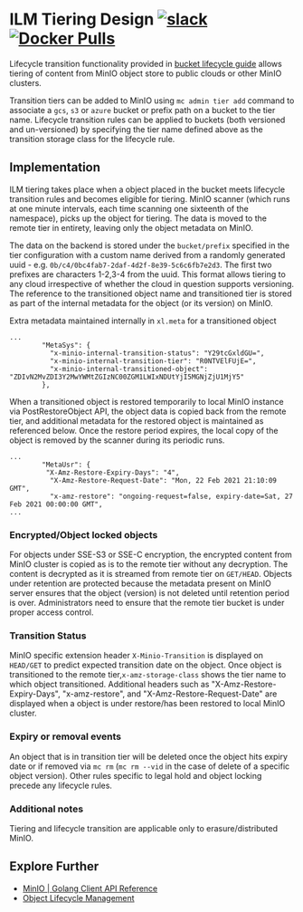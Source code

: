 # ILM Tiering Design [![slack](https://slack.min.io/slack?type=svg)](https://slack.min.io) [![Docker Pulls](https://img.shields.io/docker/pulls/minio/minio.svg?maxAge=604800)](https://hub.docker.com/r/minio/minio/)

Lifecycle transition functionality provided in [bucket lifecycle guide](https://github.com/memoio/minio/master/docs/bucket/lifecycle/README.md) allows tiering of content from MinIO object store to public clouds or other MinIO clusters.

Transition tiers can be added to MinIO using `mc admin tier add` command to associate a `gcs`, `s3` or `azure` bucket or prefix path on a bucket to the tier name.
Lifecycle transition rules can be applied to buckets (both versioned and un-versioned) by specifying the tier name defined above as the transition storage class for the lifecycle rule.

## Implementation

ILM tiering takes place when a object placed in the bucket meets lifecycle transition rules and becomes eligible for tiering. MinIO scanner (which runs at one minute intervals, each time scanning one sixteenth of the namespace), picks up the object for tiering. The data is moved to the remote tier in entirety, leaving only the object metadata on MinIO.

The data on the backend is stored under the `bucket/prefix` specified in the tier configuration with a custom name derived from a randomly generated uuid - e.g. `0b/c4/0bc4fab7-2daf-4d2f-8e39-5c6c6fb7e2d3`. The first two prefixes are characters 1-2,3-4 from the uuid. This format allows tiering to any cloud irrespective of whether the cloud in question supports versioning. The reference to the transitioned object name and transitioned tier is stored as part of the internal metadata for the object (or its version) on MinIO.

Extra metadata maintained internally in `xl.meta` for a transitioned object

```
...
        "MetaSys": {
          "x-minio-internal-transition-status": "Y29tcGxldGU=",
          "x-minio-internal-transition-tier": "R0NTVElFUjE=",
          "x-minio-internal-transitioned-object": "ZDIvN2MvZDI3Y2MwYWMtZGIzNC00ZGM1LWIxNDUtYjI5MGNjZjU1MjY5"
        },
```

When a transitioned object is restored temporarily to local MinIO instance via PostRestoreObject API, the object data is copied back from the remote tier, and additional metadata for the restored object is maintained as referenced below. Once the restore period expires, the local copy of the object is removed by the scanner during its periodic runs.

```
...
        "MetaUsr": {
         "X-Amz-Restore-Expiry-Days": "4",
          "X-Amz-Restore-Request-Date": "Mon, 22 Feb 2021 21:10:09 GMT",
          "x-amz-restore": "ongoing-request=false, expiry-date=Sat, 27 Feb 2021 00:00:00 GMT",
...
```

### Encrypted/Object locked objects

For objects under SSE-S3 or SSE-C encryption, the encrypted content from MinIO cluster is copied as is to the remote tier without any decryption. The content is decrypted as it is streamed from remote tier on `GET/HEAD`. Objects under retention are protected because the metadata present on MinIO server ensures that the object (version) is not deleted until retention period is over. Administrators need to ensure that the remote tier bucket is under proper access control.

### Transition Status

MinIO specific extension header `X-Minio-Transition` is displayed on `HEAD/GET` to predict expected transition date on the object. Once object is transitioned to the remote tier,`x-amz-storage-class` shows the tier name to which object transitioned. Additional headers such as "X-Amz-Restore-Expiry-Days", "x-amz-restore", and "X-Amz-Restore-Request-Date" are displayed when a object is under restore/has been restored to local MinIO cluster.

### Expiry or removal events

An object that is in transition tier will be deleted once the object hits expiry date or if removed via `mc rm` (`mc rm --vid` in the case of delete of a specific object version). Other rules specific to legal hold and object locking precede any lifecycle rules.

### Additional notes

Tiering and lifecycle transition are applicable only to erasure/distributed MinIO.

## Explore Further

- [MinIO | Golang Client API Reference](https://docs.min.io/docs/golang-client-api-reference.html#SetBucketLifecycle)
- [Object Lifecycle Management](https://docs.aws.amazon.com/AmazonS3/latest/dev/object-lifecycle-mgmt.html)
